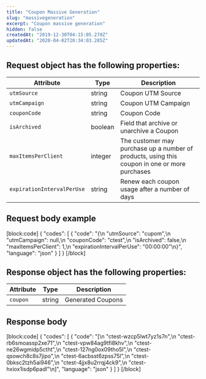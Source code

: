 ```yaml
---
title: "Coupon Massive Generation"
slug: "massivegeneration"
excerpt: "Coupon massive generation"
hidden: false
createdAt: "2019-12-30T04:15:05.270Z"
updatedAt: "2020-04-02T20:34:03.285Z"
---
```

## Request object has the following properties:

| Attribute                  | Type    |  Description                                                                                  |
|----------------------------|---------|-----------------------------------------------------------------------------------------------|
| `utmSource`                | string  | Coupon UTM Source                                                                             |
| `utmCampaign`              | string  | Coupon UTM Campaign                                                                           |
| `couponCode`               | string  | Coupon Code                                                                                   |
| `isArchived`               | boolean | Field that archive or unarchive a Coupon                                                      |
| `maxItemsPerClient`        | integer | The customer may purchase up a number of products, using this coupon in one or more purchases |
| `expirationIntervalPerUse` | string  | Renew each coupon usage after a number of days                                                |

## Request body example
[block:code]
{
  "codes": [
    {
      "code": "{\n  \"utmSource\": \"cupom\",\n  \"utmCampaign\": null,\n  \"couponCode\": \"ctest\",\n  \"isArchived\": false,\n  \"maxItemsPerClient\": 1,\n  \"expirationIntervalPerUse\": \"00:00:00\"\n}",
      "language": "json"
    }
  ]
}
[/block]
## Response object has the following properties:
| Attribute                  | Type    |  Description                                                                                  |
|----------------------------|---------|-----------------------------------------------------------------------------------------------|
| `coupon`                | string  | Generated Coupons                                                                            |

## Response body
[block:code]
{
  "codes": [
    {
      "code": "[\n    \"ctest-wzcp5lwt7yz1s7n\",\n    \"ctest-rb6smoassp2xe71\",\n    \"ctest-vpw84ag9tfi8khv\",\n    \"ctest-ne26wgmidp5ctht\",\n    \"ctest-127ng0ox09tho5l\",\n    \"ctest-qsowch8c8s7jipo\",\n    \"ctest-6acbsst6zpss75l\",\n    \"ctest-0bksc2tzh5ai946\",\n    \"ctest-4jjx8u2rrqj4ck9\",\n    \"ctest-hxiox1isdp6padl\"\n]",
      "language": "json"
    }
  ]
}
[/block]